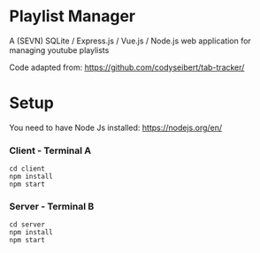 # Playlist Manager
A (SEVN) SQLite / Express.js / Vue.js / Node.js web application for managing youtube playlists

Code adapted from: https://github.com/codyseibert/tab-tracker/

# Setup

You need to have Node Js installed: https://nodejs.org/en/

### Client - Terminal A
```
cd client
npm install
npm start
```

### Server - Terminal B
```
cd server
npm install
npm start
```

